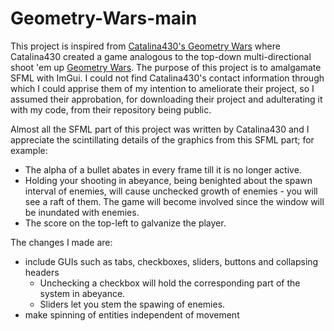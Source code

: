 # Geometry-Wars-main

This project is inspired from [Catalina430's Geometry Wars](https://github.com/Catalina430/Geometry-Wars) where Catalina430 created a game analogous to the top-down multi-directional shoot 'em up [Geometry Wars](https://en.wikipedia.org/wiki/Geometry_Wars).
The purpose of this project is to amalgamate SFML with ImGui.
I could not find Catalina430's contact information through which I could apprise them of my intention to ameliorate their project, so I assumed their approbation, for downloading their project and adulterating it with my code, from their repository being public.

Almost all the SFML part of this project was written by Catalina430 and I appreciate the scintillating details of the graphics from this SFML part; for example:
- The alpha of a bullet abates in every frame till it is no longer active.
- Holding your shooting in abeyance, being benighted about the spawn interval of enemies, will cause unchecked growth of enemies - you will see a raft of them. The game will become involved since the window will be inundated with enemies.
- The score on the top-left to galvanize the player.

The changes I made are:
- include GUIs such as tabs, checkboxes, sliders, buttons and collapsing headers
  - Unchecking a checkbox will hold the corresponding part of the system in abeyance.
  - Sliders let you stem the spawing of enemies.
- make spinning of entities independent of movement
